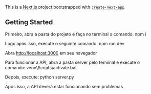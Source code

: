 This is a [Next.js](https://nextjs.org/) project bootstrapped with [`create-next-app`](https://github.com/vercel/next.js/tree/canary/packages/create-next-app).

## Getting Started

Primeiro, abra a pasta do projeto e faça no terminal o comando:
npm i

Logo após isso, execute o seguinte comando:
npm run dev

Abra [http://localhost:3000](http://localhost:3000) em seu navegador

Para funcionar a API, abra a pasta server pelo terminal e execute o comando:
venv\Scripts\activate.bat

Depois, execute:
python server.py

Após isso, a API deverá estar funcionando sem problemas
